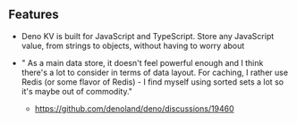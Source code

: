 
## Features

- Deno KV is built for JavaScript and TypeScript. Store any JavaScript value, from strings to objects, without having to worry about 



- " As a main data store, it doesn't feel powerful enough and I think there's a lot to consider in terms of data layout. For caching, I rather use Redis (or some flavor of Redis) - I find myself using sorted sets a lot so it's maybe out of commodity."
  - https://github.com/denoland/deno/discussions/19460